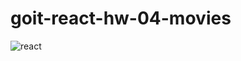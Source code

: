 # goit-react-hw-04-movies

![react](https://img.shields.io/bundlephobia/min/react?color=grin&label=react)
